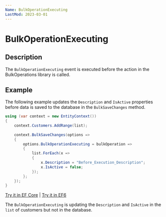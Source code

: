 ```yaml
---
Name: BulkOperationExecuting
LastMod: 2023-03-01
---
```


# BulkOperationExecuting

## Description

The `BulkOperationExecuting` event is executed before the action in the BulkOperations library is called. 

## Example

The following example updates the `Description` and `IsActive` properties before data is saved to the database in the `BulkSaveChanges` method.

```csharp
using (var context = new EntityContext())
{
    context.Customers.AddRange(list);
    
    context.BulkSaveChanges(options => 
    {
        options.BulkOperationExecuting = bulkOperation => 
        {
            list.ForEach(x =>  
            { 
                x.Description = "Before_Execution_Description"; 
                x.IsActive = false;
            });
        };
    });
}
```

[Try it in EF Core](https://dotnetfiddle.net/TEE4xQ) | [Try it in EF6](https://dotnetfiddle.net/mIhWyT)

The `BulkOperationExecuting` is updating the `Description` and `IsActive` in the `list` of customers but not in the database.
